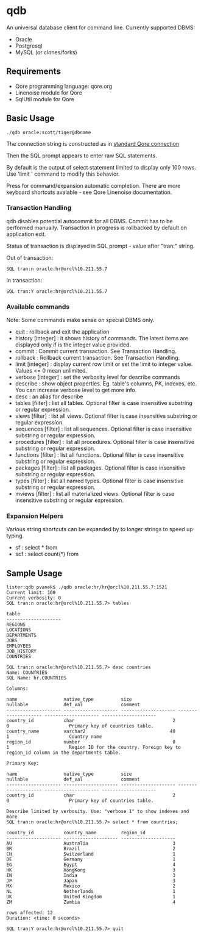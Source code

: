 qdb
===

An universal database client for command line. Currently supported DBMS:
* Oracle
* Postgresql
* MySQL (or clones/forks)


## Requirements

* Qore programming language: qore.org
* Linenoise module for Qore
* SqlUtil module for Qore


## Basic Usage

```
./qdb oracle:scott/tiger@dbname
```

The connection string is constructed as in [standard Qore connection](http://docs.qore.org/current/lang/html/group__dbi__functions.html#gad95f3a076d1818cc722c516543e29858)

Then the SQL prompt appears to enter raw SQL statements.

By default is the output of select statement limited to display only 100 rows. Use 'limit <integer>' command to modify this behavior.

Press <TAB> for command/expansion automatic completion.
There are more keyboard shortcuts avalable - see Qore Linenoise documentation.

### Transaction Handling

qdb disables potential autocommit for all DBMS. Commit has to be performed manually. Transaction in progress is rollbacked by default on application exit.

Status of transaction is displayed in SQL prompt - value after "tran:" string.

Out of transaction:
```
SQL tran:n oracle:hr@orcl%10.211.55.7
```

In transaction:
```
SQL tran:Y oracle:hr@orcl%10.211.55.7
```

### Available commands

Note: Some commands make sense on special DBMS only.

* quit : rollback and exit the application
* history [integer] : it shows history of commands. The latest items are displayed only if is the integer value provided.
* commit : Commit current transaction. See Transaction Handling.
* rollback : Rollback current transaction. See Transaction Handling.
* limit [integer] : display current row limit or set the limit to integer value.  Values <= 0 mean unlimited.
* verbose [integer] : set the verbosity level for describe commands
* describe <objectname> : show object properties. Eg. table's columns, PK, indexes, etc. You can increase verbose level to get more info.
* desc <objectname> : an alias for describe
* tables [filter] : list all tables. Optional filter is case insensitive substring or regular expression.
* views [filter] : list all views. Optional filter is case insensitive substring or regular expression.
* sequences [filter] : list all sequences. Optional filter is case insensitive substring or regular expression.
* procedures [filter] : list all procedures. Optional filter is case insensitive substring or regular expression.
* functions [filter] : list all functions. Optional filter is case insensitive substring or regular expression.
* packages [filter] : list all packages. Optional filter is case insensitive substring or regular expression.
* types [filter] : list all named types. Optional filter is case insensitive substring or regular expression.
* mviews [filter] : list all materialized views. Optional filter is case insensitive substring or regular expression.


### Expansion Helpers

Various string shortcuts can be expanded by <TAB> to longer strings to speed up typing.

* sf : select * from 
* scf : select count(*) from 


## Sample Usage

```
lister:qdb pvanek$ ./qdb oracle:hr/hr@orcl%10.211.55.7:1521
Current limit: 100
Current verbosity: 0
SQL tran:n oracle:hr@orcl%10.211.55.7> tables 

table               
--------------------
REGIONS             
LOCATIONS           
DEPARTMENTS         
JOBS                
EMPLOYEES           
JOB_HISTORY         
COUNTRIES           

SQL tran:n oracle:hr@orcl%10.211.55.7> desc countries
Name: COUNTRIES
SQL Name: hr.COUNTRIES

Columns:

name                 native_type          size                 nullable             def_val              comment             
-------------------- -------------------- -------------------- -------------------- -------------------- --------------------
country_id           char                                    2                    0                      Primary key of countries table.
country_name         varchar2                               40                    1                      Country name        
region_id            number                                  0                    1                      Region ID for the country. Foreign key to region_id column in the departments table.

Primary Key:

name                 native_type          size                 nullable             def_val              comment             
-------------------- -------------------- -------------------- -------------------- -------------------- --------------------
country_id           char                                    2                    0                      Primary key of countries table.

Describe limited by verbosity. Use: "verbose 1" to show indexes and more
SQL tran:n oracle:hr@orcl%10.211.55.7> select * from countries;

country_id           country_name         region_id           
-------------------- -------------------- --------------------
AU                   Australia                               3
BR                   Brazil                                  2
CH                   Switzerland                             1
DE                   Germany                                 1
EG                   Egypt                                   4
HK                   HongKong                                3
IN                   India                                   3
JP                   Japan                                   3
MX                   Mexico                                  2
NL                   Netherlands                             1
UK                   United Kingdom                          1
ZM                   Zambia                                  4

rows affected: 12
Duration: <time: 0 seconds>

SQL tran:Y oracle:hr@orcl%10.211.55.7> quit
```


